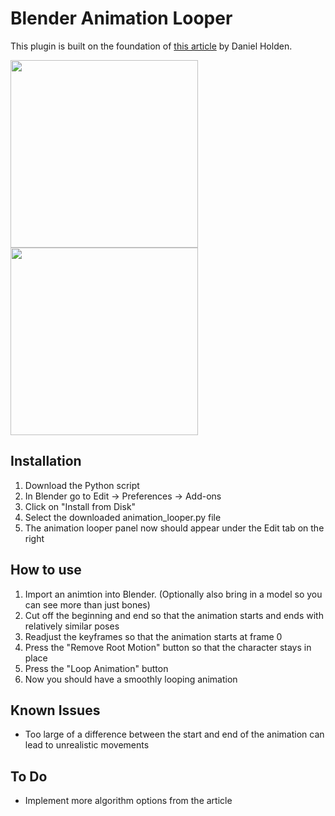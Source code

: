 # Blender Animation Looper

This plugin is built on the foundation of [this article](https://theorangeduck.com/page/creating-looping-animations-motion-capture) by Daniel Holden.

<img src="/images/RunAnimation.gif" width="300"> <img src="/images/RunAnimationLooped.gif" width="300">

## Installation

1. Download the Python script
2. In Blender go to Edit -> Preferences -> Add-ons
3. Click on "Install from Disk"
4. Select the downloaded animation_looper.py file
5. The animation looper panel now should appear under the Edit tab on the right

## How to use

1. Import an animtion into Blender. (Optionally also bring in a model so you can see more than just bones)
2. Cut off the beginning and end so that the animation starts and ends with relatively similar poses
3. Readjust the keyframes so that the animation starts at frame 0
4. Press the "Remove Root Motion" button so that the character stays in place
5. Press the "Loop Animation" button
6. Now you should have a smoothly looping animation

## Known Issues

- Too large of a difference between the start and end of the animation can lead to unrealistic movements

## To Do

- Implement more algorithm options from the article
